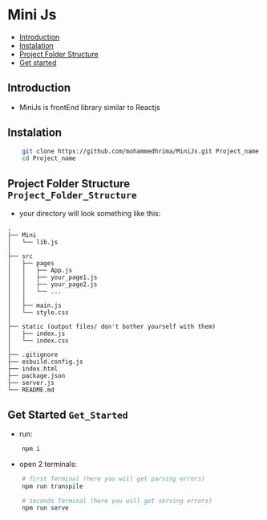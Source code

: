 
# Mini Js

* [Introduction](#Introduction)
* [Instalation](#Instalation)
* [Project Folder Structure](#Project_Folder_Structure)
* [Get started](#Get_started)

## Introduction
+ MiniJs is frontEnd library similar to Reactjs

## Instalation
```bash
    git clone https://github.com/mohammedhrima/MiniJs.git Project_name
    cd Project_name
```

## Project Folder Structure `Project_Folder_Structure`
* your directory will look something like this:
```
.
├── Mini
│   └── lib.js
│
├── src
│   ├── pages
│   │   ├── App.js
│   │   ├── your_page1.js
│   │   ├── your_page2.js
│   │   └── ... 
│   │
│   ├── main.js
│   └── style.css
│
├── static (output files/ don't bother yourself with them)
│   ├── index.js
│   └── index.css
│
├── .gitignore
├── esbuild.config.js
├── index.html
├── package.json
├── server.js
└── README.md
```

## Get Started `Get_Started`
* run:
```bash
    npm i
```

* open 2 terminals:
```bash
    # first Terminal (here you will get parsing errors)
    npm run transpile
```
```bash
    # seconds Terminal (here you will get serving errors)
    npm run serve
```